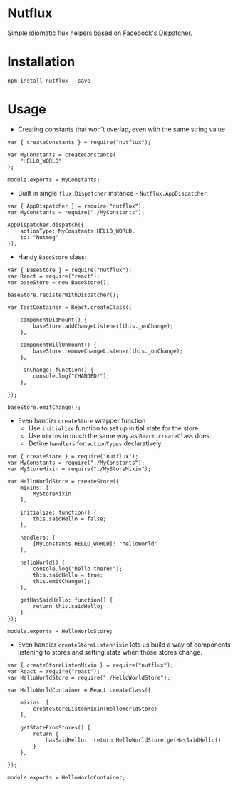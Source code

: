 # Nutflux
Simple idiomatic flux helpers based on Facebook's Dispatcher.

# Installation

```js
npm install nutflux --save
```

# Usage

* Creating constants that won't overlap, even with the same string value

```es6
var { createConstants } = require("nutflux");

var MyConstants = createConstants(
    "HELLO_WORLD"
);

module.exports = MyConstants;
```

* Built in single `flux.Dispatcher` instance - `Nutflux.AppDispatcher`

```es6
var { AppDispatcher } = require("nutflux");
var MyConstants = require("./MyConstants");

AppDispatcher.dispatch({
    actionType: MyConstants.HELLO_WORLD,
    to: "Nutmeg"
});
```

* Handy `BaseStore` class:
```es6
var { BaseStore } = require("nutflux");
var React = require("react");
var baseStore = new BaseStore();

baseStore.registerWithDispatcher();

var TestContainer = React.createClass({

    componentDidMount() {
        baseStore.addChangeListener(this._onChange);
    },

    componentWillUnmount() {
        baseStore.removeChangeListener(this._onChange);
    },

    _onChange: function() {
        console.log("CHANGED!");
    },

});

baseStore.emitChange();
```

* Even handier `createStore` wrapper function
  * Use `initialize` function to set up initial state for the store
  * Use `mixins` in much the same way as `React.createClass` does.
  * Define `handlers` for `actionTypes` declaratively.

```es6
var { createStore } = require("nutflux");
var MyConstants = require("./MyConstants");
var MyStoreMixin = require("./MyStoreMixin");

var HelloWorldStore = createStore({
    mixins: [
        MyStoreMixin
    ],

    initialize: function() {
        this.saidHello = false;
    },

    handlers: {
        [MyConstants.HELLO_WORLD]: "helloWorld"
    },

    helloWorld() {
        console.log("hello there!");
        this.saidHello = true;
        this.emitChange();
    },

    getHasSaidHello: function() {
        return this.saidHello;
    }
});

module.exports = HelloWorldStore;
```

* Even handier `createStoreListenMixin` lets us build a way of components listening to stores and setting state when those stores change.

```es6
var { createStoreListenMixin } = require("nutflux");
var React = require("react");
var HelloWorldStore = require("./HelloWorldStore");

var HelloWorldContainer = React.createClass({

    mixins: [
        createStoreListenMixin(HelloWorldStore)
    ],

    getStateFromStores() {
        return {
            hasSaidHello:  return HelloWorldStore.getHasSaidHello()
        }
    },

});

module.exports = HelloWorldContainer;
```
